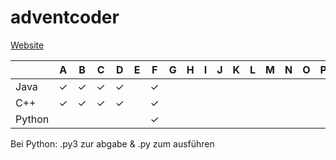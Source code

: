 # adventcoder
[Website](http://mooshak.nes.aau.at/)

| | A | B | C | D | E | F | G | H | I | J | K | L | M | N | O | P | Q | R | S | T | U | V | W | Y
|---|:---:|:---:|:---:|:---:|:---:|:---:|:---:|:---:|:---:|:---:|:---:|:---:|:---:|:---:|:---:|:---:|:---:|:---:|:---:|:---:|:---:|:---:|:---:|:---:|
| Java | ✓ | ✓ | ✓ | ✓ | | ✓ | | | | | | | | | | | | | | | | | | | 
| C++ | ✓ | ✓ | ✓ | ✓ | | ✓ | | | | | | | | | | | | | | | | | | |
| Python | | | | | | ✓ | | | | | | | | | | | | | | | | | | |

Bei Python: .py3 zur abgabe & .py zum ausführen
